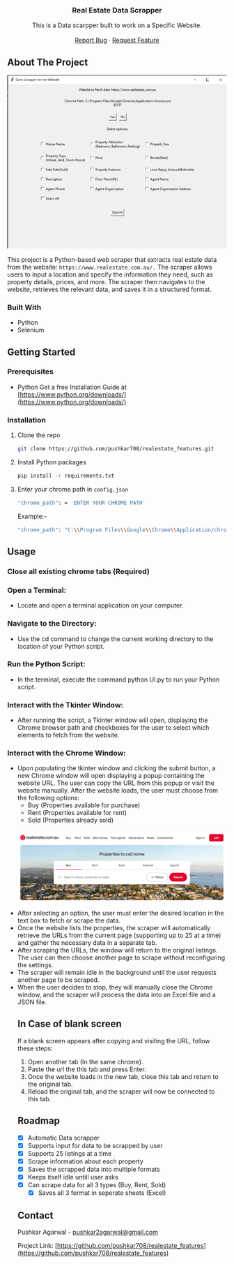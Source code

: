 <!-- PROJECT LOGO -->

<br />
<div align="center">
  <a href="https://github.com/pushkar708/realestate_features">
  </a>

<h3 align="center">Real Estate Data Scrapper</h3>

<p align="center">
    This is a Data scarpper built to work on a Specific Website.
    <br />
    <br />
    <a href="https://github.com/pushkar708/realestate_features/issues/new?labels=bug&template=bug-report---.md">Report Bug</a>
    ·
    <a href="https://github.com/pushkar708/realestate_features/issues/new?labels=enhancement&template=feature-request---.md">Request Feature</a>
  </p>
</div>

<!-- ABOUT THE PROJECT -->

## About The Project

[![Product Name Screen Shot][product-screenshot]]()

This project is a Python-based web scraper that extracts real estate data from the website: `https://www.realestate.com.au/.` The scraper allows users to input a location and specify the information they need, such as property details, prices, and more. The scraper then navigates to the website, retrieves the relevant data, and saves it in a structured format.

### Built With

* Python
* Selenium

<!-- GETTING STARTED -->

## Getting Started

### Prerequisites

* Python
  Get a free Installation Guide at [https://www.python.org/downloads/](https://www.python.org/downloads/)

### Installation

1. Clone the repo

   ```sh
   git clone https://github.com/pushkar708/realestate_features.git
   ```
2. Install Python packages

   ```sh
   pip install -r requirements.txt
   ```
3. Enter your chrome path in `config.json`

   ```sh
   "chrome_path": = 'ENTER YOUR CHROME PATH'
   ```

   Example:-

   ```sh
   "chrome_path": "C:\\Program Files\\Google\\Chrome\\Application/chrome.exe"
   ```

<!-- USAGE EXAMPLES -->

## Usage

### Close all existing chrome tabs (Required)

### Open a Terminal:

<ul>
<li>Locate and open a terminal application on your computer.</li>
</ul>

### Navigate to the Directory:

<ul>
<li>Use the cd command to change the current working directory to the location of your Python script.</li>
</ul>

### Run the Python Script:

<ul>
<li>In the terminal, execute the command python UI.py to run your Python script.</li>
</ul>

### Interact with the Tkinter Window:

<ul>
<li>After running the script, a Tkinter window will open, displaying the Chrome browser path and checkboxes for the user to select which elements to fetch from the website.</li>
</ul>

### Interact with the Chrome Window:

<ul>
<li>Upon populating the tkinter window and clicking the submit button, a new Chrome window will open displaying a popup containing the website URL. The user can copy the URL from this popup or visit the website manually. After the website loads, the user must choose from the following options: 
<ul>
<li>Buy (Properties available for purchase)</li>
<li>Rent (Properties available for rent)</li>
<li>Sold (Properties already sold)</li>
</ul>

[![Product Name Screen Shot][website-screenshot]]()

<li>After selecting an option, the user must enter the desired location in the text box to fetch or scrape the data.</li>
<li>Once the website lists the properties, the scraper will automatically retrieve the URLs from the current page (supporting up to 25 at a time) and gather the necessary data in a separate tab.</li>
<li>After scraping the URLs, the window will return to the original listings. The user can then choose another page to scrape without reconfiguring the settings.</li>
<li>The scraper will remain idle in the background until the user requests another page to be scraped.</li>
<li>When the user decides to stop, they will manually close the Chrome window, and the scraper will process the data into an Excel file and a JSON file.</li>

<!-- ROADMAP -->

## In Case of blank screen
If a blank screen appears after copying and visiting the URL, follow these steps:

1. Open another tab (In the same chrome).
2. Paste the url the this tab and press Enter.
3. Once the website loads in the new tab, close this tab and return to the original tab.
4. Reload the original tab, and the scraper will now be connected to this tab.

## Roadmap

- [X] Automatic Data scrapper
- [X] Supports input for data to be scrapped by user
- [X] Supports 25 listings at a time
- [X] Scrape information about each property
- [X] Saves the scrapped data into multiple formats
- [X] Keeps itself idle untill user asks
- [X] Can scrape data for all 3 types (Buy, Rent, Sold)
  - [X] Saves all 3 format in seperate sheets (Excel)

<!-- CONTACT -->

## Contact

Pushkar Agarwal - pushkar2agarwal@gmail.com

Project Link: [https://github.com/pushkar708/realestate_features](https://github.com/pushkar708/realestate_features)

<!-- MARKDOWN LINKS & IMAGES -->

<!-- https://www.markdownguide.org/basic-syntax/#reference-style-links -->

[product-screenshot]: images/screenshot.png
[website-screenshot]: images/website.png
